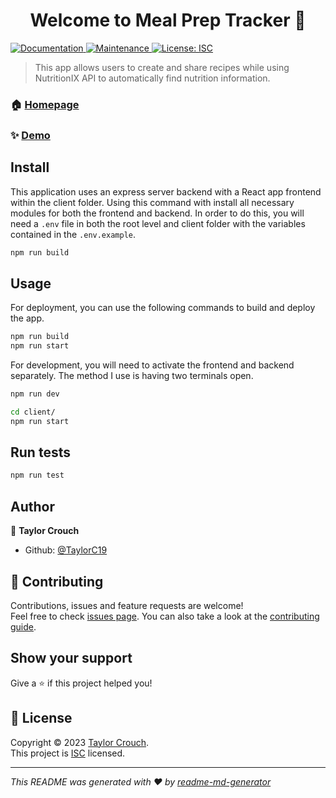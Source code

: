 <h1 align="center">Welcome to Meal Prep Tracker 👋</h1>
<p>
  <a href="https://github.com/TaylorC19/meal-prep-tracker#readme" target="_blank">
    <img alt="Documentation" src="https://img.shields.io/badge/documentation-yes-brightgreen.svg" />
  </a>
  <a href="https://github.com/TaylorC19/meal-prep-tracker/graphs/commit-activity" target="_blank">
    <img alt="Maintenance" src="https://img.shields.io/badge/Maintained%3F-yes-green.svg" />
  </a>
  <a href="https://github.com/TaylorC19/meal-prep-tracker/LICENSE" target="_blank">
    <img alt="License: ISC" src="https://img.shields.io/github/license/TaylorC19/Meal Prep Tracker" />
  </a>
</p>

> This app allows users to create and share recipes while using NutritionIX API to automatically find nutrition information.

### 🏠 [Homepage](https://github.com/TaylorC19/meal-prep-tracker#readme)

### ✨ [Demo](https://meal-prep-tracker.onrender.com/)

## Install

This application uses an express server backend with a React app frontend within the client folder. Using this command with install all necessary modules for both the frontend and backend. In order to do this, you will need a `.env` file in both the root level and client folder with the variables contained in the `.env.example`.

```sh
npm run build
```

## Usage

For deployment, you can use the following commands to build and deploy the app.

```sh
npm run build
npm run start
```

For development, you will need to activate the frontend and backend separately. The method I use is having two terminals open. 

```sh
npm run dev
```

```sh
cd client/
npm run start
```

## Run tests

```sh
npm run test
```

## Author

👤 **Taylor Crouch**

* Github: [@TaylorC19](https://github.com/TaylorC19)

## 🤝 Contributing

Contributions, issues and feature requests are welcome!<br />Feel free to check [issues page](https://github.com/TaylorC19/meal-prep-tracker/issues). You can also take a look at the [contributing guide](https://github.com/TaylorC19/meal-prep-tracker/blob/master/CONTRIBUTING.md).

## Show your support

Give a ⭐️ if this project helped you!

## 📝 License

Copyright © 2023 [Taylor Crouch](https://github.com/TaylorC19).<br />
This project is [ISC](https://github.com/TaylorC19/meal-prep-tracker/blob/master/LICENSE) licensed.

***
_This README was generated with ❤️ by [readme-md-generator](https://github.com/kefranabg/readme-md-generator)_
